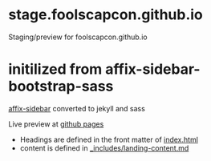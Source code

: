 # stage.foolscapcon.github.io
Staging/preview for foolscapcon.github.io


# initilized from affix-sidebar-bootstrap-sass
[affix-sidebar](http://www.bootstrapzero.com/bootstrap-template/affix-sidebar) converted to jekyll and sass

Live preview at [github pages](http://ghpages-test.foolscap.org/affix-sidebar-bootstrap-sass/)

* Headings are defined in the front matter of [index.html](index.html)
* content is defined in [_includes/landing-content.md](_includes/landing-content.md)


